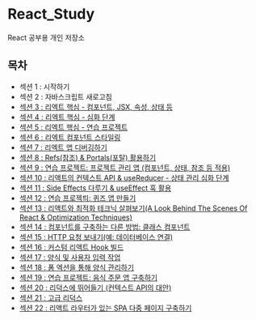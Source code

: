 # React_Study

React 공부용 개인 저장소

## 목차

<ul>
  <li>섹션 1 : 시작하기</li>
  <li>섹션 2 : 자바스크립트 새로고침</li>
  <li><a href="https://github.com/songsurl00/React_Study/tree/main/Section_3">섹션 3 : 리엑트 핵심 - 컴포넌트, JSX, 속성, 상태 등</a></li>
  <li><a href="https://github.com/songsurl00/React_Study/tree/main/Section_4">섹션 4 : 리엑트 핵심 - 심화 단계</a></li>
  <li><a href="https://github.com/songsurl00/React_Study/tree/main/Section_5">섹션 5 : 리엑트 핵심 - 연습 프로젝트</a></li>
  <li><a href="https://github.com/songsurl00/React_Study/tree/main/Section_6">섹션 6 : 리엑트 컴포넌트 스타일링</a></li>
  <li><a href="https://github.com/songsurl00/React_Study/tree/main/Section_7">섹션 7 : 리엑트 앱 디버깅하기</a></li>
  <li><a href="https://github.com/songsurl00/React_Study/tree/main/Section_8">섹션 8 : Refs(참조) & Portals(포탈) 활용하기</a></li>
  <li><a href="https://github.com/songsurl00/React_Study/tree/main/Section_9">섹션 9 : 연습 프로젝트: 프로젝트 관리 앱 (컴포넌트, 상태, 참조 등 적용)</a></li>
  <li><a href="https://github.com/songsurl00/React_Study/tree/main/Section_10">섹션 10 : 리액트의 컨텍스트 API & useReducer - 상태 관리 심화 단계</a></li>
  <li><a href="https://github.com/songsurl00/React_Study/tree/main/Section_11">섹션 11 : Side Effects 다루기 & useEffect 훅 활용</a></li>
  <li><a href="https://github.com/songsurl00/React_Study/tree/main/Section_12">섹션 12 : 연습 프로젝틔: 퀴즈 앱 만들기</a></li>
  <li><a href="https://github.com/songsurl00/React_Study/tree/main/Section_13">섹션 13 : 리액트와 최적화 테크닉 살펴보기(A Look Behind The Scenes Of React & Optimization Techniques)</a></li>
  <li><a href="https://github.com/songsurl00/React_Study/tree/main/Section_14">섹션 14 : 컴포넌트를 구축하는 다른 방법: 클래스 컴포넌트</a></li>
  <li><a href="https://github.com/songsurl00/React_Study/tree/main/Section_15">섹션 15 : HTTP 요청 보내기(예: 데이터베이스 연결)</a></li>
  <li><a href="https://github.com/songsurl00/React_Study/tree/main/Section_16">섹션 16 : 커스텀 리액트 Hook 빌드</a></li>
  <li><a href="https://github.com/songsurl00/React_Study/tree/main/Section_17">섹션 17 : 양식 및 사용자 입력 작업</a></li>
  <li><a href="https://github.com/songsurl00/React_Study/tree/main/Section_18">섹션 18 : 폼 엑션을 통해 양식 관리하기</a></li>
  <li><a href="https://github.com/songsurl00/React_Study/tree/main/Section_19">섹션 19 : 연습 프로젝트: 음식 주문 앱 구축하기</a></li>
  <li><a href="https://github.com/songsurl00/React_Study/tree/main/Section_20">섹션 20 : 리덕스에 뛰어들기 (컨텍스트 API의 대안)</a></li>
  <li><a href="https://github.com/songsurl00/React_Study/tree/main/Section_21">섹션 21 : 고급 리덕스</a></li>
  <li><a href="https://github.com/songsurl00/React_Study/tree/main/Section_22">섹션 22 : 리액트 라우터가 있는 SPA 다중 페이지 구축하기</a></li>
</ul>
